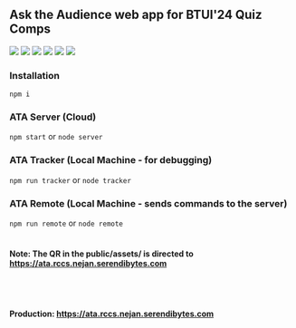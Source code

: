 ## Ask the Audience web app for BTUI'24 Quiz Comps
<img src="https://img.shields.io/static/v1?label=express.js&message=4.19.2&color=red&logo=express" />  <img src="https://img.shields.io/static/v1?label=socket.io&message=4.7.5&color=yellow&logo=socket.io" />  <img src="https://img.shields.io/static/v1?label=socket.io-client&message=4.7.5&color=yellow&logo=socket.io" />  <img src="https://img.shields.io/static/v1?label=chalk&message=5.3.0&color=green" />  <img src="https://img.shields.io/static/v1?label=uuid&message=10.0.0&color=black" />  <img src="https://img.shields.io/static/v1?label=chart.js&message=4.4.4&color=blue&logo=chart.js" />

### Installation
`npm i` <br>

### ATA Server (Cloud)
`npm start` or `node server` <br>

### ATA Tracker (Local Machine - for debugging)
`npm run tracker` or `node tracker`

### ATA Remote (Local Machine - sends commands to the server)
`npm run remote` or `node remote`
<br><br>
#### Note: The QR in the public/assets/ is directed to https://ata.rccs.nejan.serendibytes.com
<br><br>
#### Production: https://ata.rccs.nejan.serendibytes.com
